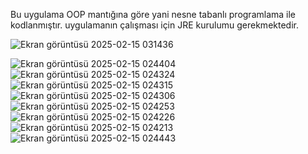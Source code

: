 Bu uygulama OOP mantığına göre yani nesne tabanlı programlama ile kodlanmıştır.
uygulamanın çalışması için JRE kurulumu gerekmektedir.

![Ekran görüntüsü 2025-02-15 031436](https://github.com/user-attachments/assets/a3ce136e-6d6b-4753-a464-d6d21f06c6bd)

![Ekran görüntüsü 2025-02-15 024404](https://github.com/user-attachments/assets/de6ffb1b-02d3-458a-97de-9fad9dfc8f53)
![Ekran görüntüsü 2025-02-15 024324](https://github.com/user-attachments/assets/dc492559-8ecf-4087-b1c0-db2f6e4f4a1b)
![Ekran görüntüsü 2025-02-15 024315](https://github.com/user-attachments/assets/e6fb9879-6320-44ad-b866-32ac88a4cb12)
![Ekran görüntüsü 2025-02-15 024306](https://github.com/user-attachments/assets/1401bac8-3dad-47a2-92db-f307652c27e1)
![Ekran görüntüsü 2025-02-15 024253](https://github.com/user-attachments/assets/1daa4f82-e7e1-4715-8a06-6b6e72a33da6)
![Ekran görüntüsü 2025-02-15 024226](https://github.com/user-attachments/assets/187c10d0-b74f-4ed0-918f-e50b71397318)
![Ekran görüntüsü 2025-02-15 024213](https://github.com/user-attachments/assets/be959cbc-939c-45a6-b2f4-cd97efafcf6e)
![Ekran görüntüsü 2025-02-15 024443](https://github.com/user-attachments/assets/1079757b-86ee-427d-961b-c167c9fcb79f)
